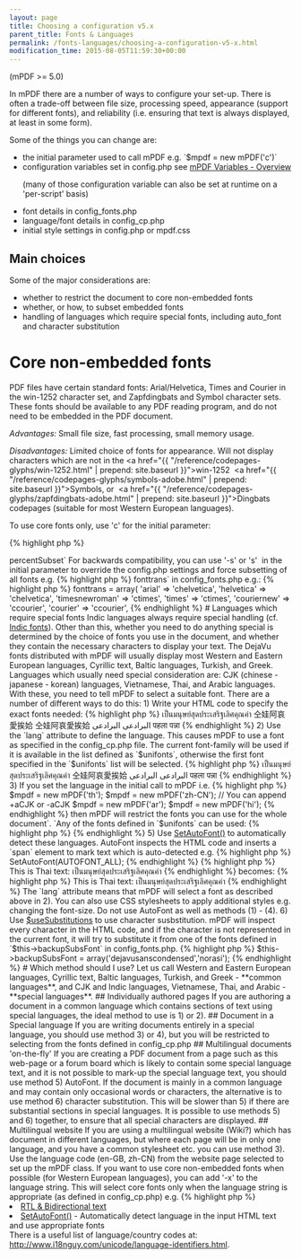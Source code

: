 ```yaml
---
layout: page
title: Choosing a configuration v5.x
parent_title: Fonts & Languages
permalink: /fonts-languages/choosing-a-configuration-v5-x.html
modification_time: 2015-08-05T11:59:30+00:00
---
```


(mPDF >= 5.0)

In mPDF there are a number of ways to configure your set-up. There is often a trade-off between file size, processing speed, appearance (support for different fonts), and reliability (i.e. ensuring that text is always displayed, at least in some form).

Some of the things you can change are:

<ul>
<li>the initial parameter used to call mPDF e.g. `$mpdf = new mPDF('c')`</li>
<li>configuration variables set in <span class="filename">config.php</span> see <a href="{{ "/reference/mpdf-variables/overview.html" | prepend: site.baseurl }}">mPDF Variables - Overview</a>

(many of those configuration variable can also be set at runtime on a 'per-script' basis)</li>
<li>font details in <span class="filename">config_fonts.php</span></li>
<li>language/font details in <span class="filename">config_cp.php</span></li>
<li>initial style settings in <span class="filename">config.php</span> or <span class="filename">mpdf.css</span></li>
</ul>

## Main choices

Some of the major considerations are:

<ul>
<li>whether to restrict the document to core non-embedded fonts</li>
<li>whether, or how, to subset embedded fonts</li>
<li>handling of languages which require special fonts, including auto_font and character substitution</li>
</ul>

# Core non-embedded fonts

PDF files have certain standard fonts: Arial/Helvetica, Times and Courier in the win-1252 character set, and Zapfdingbats and Symbol character sets. These fonts should be available to any PDF reading program, and do not need to be embedded in the PDF document.

*Advantages:* Small file size, fast processing, small memory usage.

*Disadvantages:* Limited choice of fonts for appearance. Will not display characters which are not in the <a href="{{ "/reference/codepages-glyphs/win-1252.html" | prepend: site.baseurl }}">win-1252</a>  <a href="{{ "/reference/codepages-glyphs/symbols-adobe.html" | prepend: site.baseurl }}">Symbols</a>, or  <a href="{{ "/reference/codepages-glyphs/zapfdingbats-adobe.html" | prepend: site.baseurl }}">Dingbats</a> codepages (suitable for most Western European languages).

To use core fonts only, use 'c' for the initial parameter:

{% highlight php %}
<?php

$mpdf = new mPDF('c');
{% endhighlight %}

# Embedded Unicode fonts

The alternative (the default setup) uses TrueType Unicode fonts, and the only limitation of characters to display is determined by the font files themselves.

## Subsetting fonts

Fonts with good coverage of all characters you may require can be very large. If you embed the whole font file in the PDF document, the file can become very large - especially if you use a number of fonts. mPDF can embed subsets of the fonts i.e. just including the characters used in the PDF document.

*Advantages of subsetting:* Manageable file size (typically between 20-200kB)

*Disadvantages of subsetting:* Increase in processing time and memory usage (not always), as mPDF has to rebuild font files for each document.

By default, mPDF will embed subsets of fonts if less than 30% of the characters contained in the font are used in the document; otherwise it will embed the whole font file. You can override this by changing the configurable variable `$this->percentSubset`

For backwards compatibility, you can use '-s' or 's'  in the initial parameter to override the <span class="filename">config.php</span> settings and force subsetting of all fonts e.g.

{% highlight php %}
<?php

$mpdf = new mPDF('s');

$mpdf = new mPDF('ar-s');  // also defining arabic language code

$mpdf = new mPDF('utf8-s'); // for backwards compatibility - the utf-8 does nothing
{% endhighlight %}

## Using core non-embedded fonts in a Unicode document

If your document uses Unicode fonts as above, you can force mPDF to use the core (non-embedded) PDF fonts in parts of the document by selecting the fontnames: `chelvetica`, `ccourier` and `ctimes` e.g.

{% highlight php %}

This paragraph will use core fonts

{% endhighlight %}

You could force mPDF to always use core fonts when Arial/Helvetica/Courier are specified, by editing the font translation variable `$this->fonttrans` in <span class="filename">config_fonts.php</span> e.g.:

{% highlight php %}
<?php

$this->fonttrans = array(

 'arial' => 'chelvetica',

 'helvetica' => 'chelvetica',

 'timesnewroman' => 'ctimes',

 'times' => 'ctimes',

 'couriernew' => 'ccourier',

 'courier' => 'ccourier',
{% endhighlight %}

# Languages which require special fonts

Indic languages always require special handling (cf. <a href="{{ "/fonts-languages/indic-fonts-v5-x.html" | prepend: site.baseurl }}">Indic fonts</a>). Other than this, whether you need to do anything special is determined by the choice of fonts you use in the document, and whether they contain the necessary characters to display your text. The DejaVu fonts distributed with mPDF will usually display most Western and Eastern European languages, Cyrillic text, Baltic languages, Turkish, and Greek. Languages which usually need special consideration are: CJK (chinese - japanese - korean) languages, Vietnamese, Thai, and Arabic languages. With these, you need to tell mPDF to select a suitable font.

There are a number of different ways to do this:

1) Write your HTML code to specify the exact fonts needed:

{% highlight php %}

เป็นมนุษย์สุดประเสริฐเลิศคุณค่า

仝娃阿哀愛挨姶

仝娃阿哀愛挨姶

البرادعی البرادعی

पहला पन्ना

{% endhighlight %}

2) Use the `lang` attribute to define the language. This causes mPDF to use a font as specified in the <span class="filename">config_cp.php</span> file. The current font-family will be used if it is available in the list defined as `$unifonts`, otherwise the first font specified in the `$unifonts` list will be selected.

{% highlight php %}

เป็นมนุษย์สุดประเสริฐเลิศคุณค่า

仝娃阿哀愛挨姶

البرادعی البرادعی

पहला पन्ना

{% endhighlight %}

3) If you set the language in the initial call to mPDF i.e.

{% highlight php %}
$mpdf = new mPDF('th');

$mpdf = new mPDF('zh-CN');  // You can append +aCJK or -aCJK

$mpdf = new mPDF('ar');

$mpdf = new mPDF('hi');
{% endhighlight %}

then mPDF will restrict the fonts you can use for the whole document`. `Any of the fonts defined in `$unifonts` can be used:

{% highlight php %}
<?php

// If config_cp.php defines:

CASE "th":  $spacing = "C";

$unifonts = "garuda,garudaB,garudaI,garudaBI,norasi,norasiB,norasiI,norasiBI";

break;

{% endhighlight %}

These paragraphs will appear in Garuda (a sans-serif font) and Norasi (serif) respectively:

{% highlight php %}

เป็นมนุษย์สุดประเสริฐเลิศคุณค่า

เป็นมนุษย์สุดประเสริฐเลิศคุณค่า

{% endhighlight %}

4) You can also set the language for the whole document by setting:

{% highlight php %}
<body lang="th">

<body lang="zh-CN">

<body lang="ar">

<body lang="hi">
{% endhighlight %}

5) Use <a href="{{ "/reference/mpdf-functions/setautofont.html" | prepend: site.baseurl }}">SetAutoFont()</a> to automatically detect these languages. AutoFont inspects the HTML code and inserts a `span` element to mark text which is auto-detected e.g.

{% highlight php %}
<?php

$mpdf->SetAutoFont(AUTOFONT_ALL);
{% endhighlight %}

{% highlight php %}

This is Thai text: เป็นมนุษย์สุดประเสริฐเลิศคุณค่า

{% endhighlight %}

becomes:

{% highlight php %}

This is Thai text: <span lang="th" class="lang_th">เป็นมนุษย์สุดประเสริฐเลิศคุณค่า</span>

{% endhighlight %}

The `lang` attribute means that mPDF will select a font as described above in 2). You can also use CSS stylesheets to apply additional styles e.g. changing the font-size.

Do not use AutoFont as well as methods (1) - (4).

6) Use <a href="{{ "/reference/mpdf-variables/usesubstitutions.html" | prepend: site.baseurl }}">$useSubstitutions</a> to use character susbstitution. mPDF will inspect every character in the HTML code, and if the character is not represented in the current font, it will try to substitute it from one of the fonts defined in `$this->backupSubsFont` in <span class="filename">config_fonts.php</span>.

{% highlight php %}
$this->backupSubsFont = array('dejavusanscondensed','norasi');
{% endhighlight %}

# Which method should I use?

Let us call Western and Eastern European languages, Cyrillic text, Baltic languages, Turkish, and Greek - **common languages**, and CJK and Indic languages, Vietnamese, Thai, and Arabic - **special languages**.

## Individually authored pages

If you are authoring a document in a common language which contains sections of text using special languages, the ideal method to use is 1) or 2).

## Document in a Special language

If you are writing documents entirely in a special language, you should use method 3) or 4), but you will be restricted to selecting from the fonts defined in <span class="filename">config_cp.php</span>

## Multilingual documents 'on-the-fly'

If you are creating a PDF document from a page such as this web-page or a forum board which is likely to contain some special language text, and it is not possible to mark-up the special language text, you should use method 5) AutoFont.

If the document is mainly in a common language and may contain only occasional words or characters, the alternative is to use method 6) character substitution. This will be slower than 5) if there are substantial sections in special languages.

It is possible to use methods 5) and 6) together, to ensure that all special characters are displayed.

## Multilingual website

If you are using a multilingual website (Wiki?) which has document in different languages, but where each page will be in only one language, and you have a common stylesheet etc. you can use method 3). Use the language code (en-GB, zh-CN) from the website page selected to set up the mPDF class.

If you want to use core non-embedded fonts when possible (for Western European languages), you can add '-x' to the language string. This will select core fonts only when the language string is appropriate (as defined in <span class="filename">config_cp.php</span>) e.g.

{% highlight php %}
<?php

$mpdf = new mPDF('en-GB-x');  // will only use core non-embedded fonts

$mpdf = new mPDF('de-x');     // will only use core non-embedded fonts (German)

$mpdf = new mPDF('ar-x');     // behaves as though ('ar') called (Arabic)

$mpdf = new mPDF('ru-x');     // behaves as though ('ru') called (Russian)
{% endhighlight %}

# See Also

<ul>
<li class="manual_boxlist"><a href="{{ "/reference/mpdf-functions/annotation.html" | prepend: site.baseurl }}">RTL &amp; Bidirectional text</a></li>
<li class="manual_boxlist"><a href="{{ "/reference/mpdf-functions/setautofont.html" | prepend: site.baseurl }}">SetAutoFont()</a> - Automatically detect language in the input HTML text and use appropriate fonts</li>
</ul>

There is a useful list of language/country codes at: <a href="http://www.i18nguy.com/unicode/language-identifiers.html">http://www.i18nguy.com/unicode/language-identifiers.html</a>.

